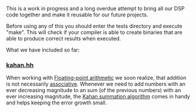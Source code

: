 This is a work in progress and a long overdue attempt to bring all our DSP code together and make it reusable for our future projects.

Before using any of this you should enter the tests directory and execute "make".
This will check if your compiler is able to create binaries that are able to produce correct results when executed.

What we have included so far:

### [kahan.hh](kahan.hh)

When working with [Floating-point arithmetic](https://en.wikipedia.org/wiki/Floating-point_arithmetic) we soon realize, that addition is not necessarily [associative](https://en.wikipedia.org/wiki/Associative_property).
Whenever we need to add numbers with an ever decreasing magnitude to an sum (of the previous numbers) with an ever increasing magnitude, the [Kahan summation algorithm](https://en.wikipedia.org/wiki/Kahan_summation_algorithm) comes in handy and helps keeping the error growth small.

